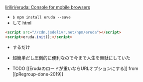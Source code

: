 
[liriliri/eruda: Console for mobile browsers](https://github.com/liriliri/eruda)
- `$ npm install eruda --save`
- して
html

```html
<script src="//cdn.jsdelivr.net/npm/eruda"></script>
<script>eruda.init();</script>
```

- するだけ

- 超簡単だし圧倒的に便利なので今まで人生を無駄にしていた
- TODO [[Erudaのロードが重いならURLオプションにする]]
from [[pRegroup-done-2019]]

